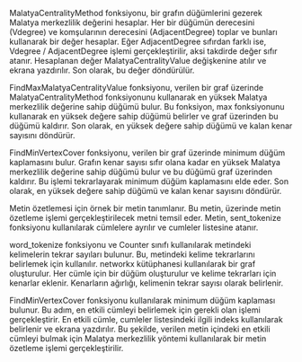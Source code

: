 MalatyaCentralityMethod fonksiyonu, bir grafın düğümlerini gezerek Malatya merkezlilik değerini hesaplar. Her bir düğümün derecesini (Vdegree) ve komşularının derecesini (AdjacentDegree) toplar ve bunları kullanarak bir değer hesaplar. Eğer AdjacentDegree sıfırdan farklı ise, Vdegree / AdjacentDegree işlemi gerçekleştirilir, aksi takdirde değer sıfır atanır. Hesaplanan değer MalatyaCentralityValue değişkenine atılır ve ekrana yazdırılır. Son olarak, bu değer döndürülür.

FindMaxMalatyaCentralityValue fonksiyonu, verilen bir graf üzerinde MalatyaCentralityMethod fonksiyonunu kullanarak en yüksek Malatya merkezlilik değerine sahip düğümü bulur. Bu fonksiyon, max fonksiyonunu kullanarak en yüksek değere sahip düğümü belirler ve graf üzerinden bu düğümü kaldırır. Son olarak, en yüksek değere sahip düğümü ve kalan kenar sayısını döndürür.

FindMinVertexCover fonksiyonu, verilen bir graf üzerinde minimum düğüm kaplamasını bulur. Grafın kenar sayısı sıfır olana kadar en yüksek Malatya merkezlilik değerine sahip düğümü bulur ve bu düğümü graf üzerinden kaldırır. Bu işlemi tekrarlayarak minimum düğüm kaplamasını elde eder. Son olarak, en yüksek değere sahip düğümü ve kalan kenar sayısını döndürür.

Metin özetlemesi için örnek bir metin tanımlanır. Bu metin, üzerinde metin özetleme işlemi gerçekleştirilecek metni temsil eder.
Metin, sent_tokenize fonksiyonu kullanılarak cümlelere ayrılır ve cumleler listesine atanır.

word_tokenize fonksiyonu ve Counter sınıfı kullanılarak metindeki kelimelerin tekrar sayıları bulunur. Bu, metindeki kelime tekrarlarını belirlemek için kullanılır.
networkx kütüphanesi kullanılarak bir graf oluşturulur. Her cümle için bir düğüm oluşturulur ve kelime tekrarları için kenarlar eklenir. Kenarların ağırlığı, kelimenin tekrar sayısı olarak belirlenir.

FindMinVertexCover fonksiyonu kullanılarak minimum düğüm kaplaması bulunur. Bu adım, en etkili cümleyi belirlemek için gerekli olan işlemi gerçekleştirir.
En etkili cümle, cumleler listesindeki ilgili indeks kullanılarak belirlenir ve ekrana yazdırılır.
Bu şekilde, verilen metin içindeki en etkili cümleyi bulmak için Malatya merkezlilik yöntemi kullanılarak bir metin özetleme işlemi gerçekleştirilir.

